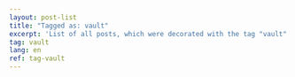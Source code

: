 ```yaml
---
layout: post-list
title: "Tagged as: vault"
excerpt: 'List of all posts, which were decorated with the tag "vault".'  
tag: vault
lang: en
ref: tag-vault
---
```

